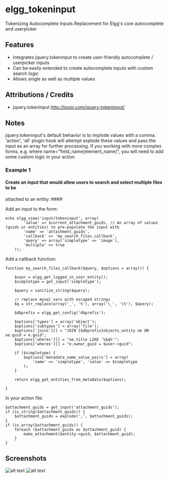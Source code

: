 elgg_tokeninput
===========

Tokenizing Autocomplete Inputs
Replacement for Elgg's core autocomplete and userpicker


## Features ##

* Integrates jquery.tokeninput to create user-friendly autocomplete / userpicker inputs
* Can be easily extended to create autocomplete inputs with custom search logic
* Allows single as well as multiple values


## Attributions / Credits ##

* jquery.tokeninput http://loopj.com/jquery-tokeninput/


## Notes ##

jquery.tokeninput's default behavior is to implode values with a comma.
'action', 'all' plugin hook will attempt explode these values
and pass the input as an array for further processing.
If you working with more complex forms, e.g. where name="field_name[element_name]",
you will need to add some custom logic in your action


### Example 1 ###

#### Create an input that would allow users to search and select multiple files to be
attached to an entity: ####

Add an input to the form:
```
echo elgg_view('input/tokeninput', array(
		'value' => $current_attachment_guids, // An array of values (guids or entities) to pre-populate the input with
		'name' => 'attachment_guids',
		'callback' => 'my_search_files_callback',
		'query' => array('simpletype' => 'image'),
		'multiple' => true
	));
```

Add a callback function:
```
function my_search_files_callback($query, $options = array()) {

	$user = elgg_get_logged_in_user_entity();
	$simpletype = get_input('simpletype');

	$query = sanitize_string($query);

	// replace mysql vars with escaped strings
	$q = str_replace(array('_', '%'), array('\_', '\%'), $query);

	$dbprefix = elgg_get_config('dbprefix');

	$options['types'] = array('object');
	$options['subtypes'] = array('file');
	$options['joins'][] = "JOIN {$dbprefix}objects_entity oe ON oe.guid = e.guid";
	$options['wheres'][] = "oe.title LIKE '%$q%'";
	$options['wheres'][] = "e.owner_guid = $user->guid";

	if ($simpletype) {
		$options['metadata_name_value_pairs'] = array(
			'name' => 'simpletype', 'value' => $simpletype
		);
	}

	return elgg_get_entities_from_metadata($options);

}
```

In your action file:
```
$attachment_guids = get_input('attachment_guids');
if (is_string($attachment_guids)) {
	$attachment_guids = explode(',', $attachment_guids);
}
if (is_array($attachment_guids)) {
	foreach ($attachment_guids as $attachment_guid) {
		make_attachment($entity->guid, $attachment_guid);
	}
}
```

## Screenshots ##
![alt text](https://raw.github.com/hypeJunction/elgg_tokeninput/master/screenshots/autocomplete.png "Autocomplete")
![alt text](https://raw.github.com/hypeJunction/elgg_tokeninput/master/screenshots/userpicker.png "Userpicker")
